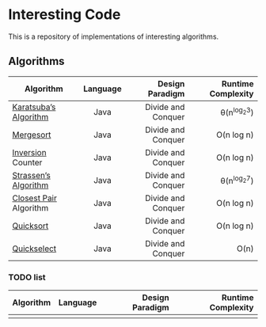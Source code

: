 # Interesting Code
This is a repository of implementations of interesting algorithms.

## Algorithms
| Algorithm                                                                              | Language        | Design Paradigm    | Runtime Complexity              |
| -------------------------------------------------------------------------------------- | :-------------: | -----------------: | ------------------------------: |
| [Karatsuba’s Algorithm](http://en.wikipedia.org/wiki/Karatsuba_algorithm)              | Java            | Divide and Conquer | θ(n<sup>log<sub>2</sub>3</sup>) |
| [Mergesort](http://en.wikipedia.org/wiki/Merge_sort)                                   | Java            | Divide and Conquer | O(n log n)                      |
| [Inversion](http://en.wikipedia.org/wiki/Inversion_%28discrete_mathematics%29) Counter | Java            | Divide and Conquer | O(n log n)                      |
| [Strassen’s Algorithm](http://en.wikipedia.org/wiki/Strassen_algorithm)                | Java            | Divide and Conquer | θ(n<sup>log<sub>2</sub>7</sup>) |
| [Closest Pair](http://en.wikipedia.org/wiki/Closest_pair_of_points_problem) Algorithm  | Java            | Divide and Conquer | O(n log n)                      |
| [Quicksort](http://en.wikipedia.org/wiki/Quicksort)                                    | Java            | Divide and Conquer | O(n log n)                      |
| [Quickselect](http://en.wikipedia.org/wiki/Quickselect)                                | Java            | Divide and Conquer | O(n)                            |

### TODO list
| Algorithm                                                                              | Language        | Design Paradigm    | Runtime Complexity              |
| -------------------------------------------------------------------------------------- | :-------------: | -----------------: | ------------------------------: |
|                                                                                        |                 |                    |                                 |

